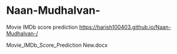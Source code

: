 # Naan-Mudhalvan-
Movie IMDb score prediction 
https://harish100403.github.io/Naan-Mudhalvan-/

Movie_IMDb_Score_Prediction New.docx
